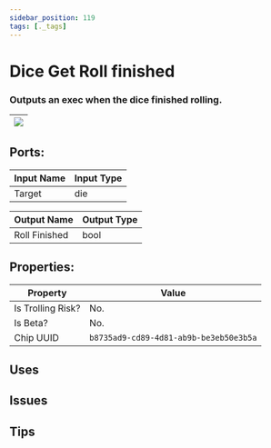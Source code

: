 ```yaml
---
sidebar_position: 119
tags: [._tags]
---
```


# Dice Get Roll finished


### Outputs an exec when the dice finished rolling.

| ![](https://images-ext-2.discordapp.net/external/MPmIaQzlEPmgGWlgi-WxBBXt0Bjv_zWPkg1y1f_sy3s/https/www.recroomcircuits.com/image/circuit/absolute-value?width=206&height=108) |
|-----|

## Ports:

| Input Name | Input Type |
|-----------|-----------|
| Target | die |

| Output Name | Output Type |
|-----------|-----------|
| Roll Finished | bool |

## Properties:

| Property  | Value |
|-------------------|-----------|
| Is Trolling Risk? | No. |
| Is Beta? | No. |
| Chip UUID | `b8735ad9-cd89-4d81-ab9b-be3eb50e3b5a` |

## Uses

## Issues

## Tips